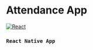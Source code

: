 # Attendance App
[![React](https://img.shields.io/badge/-React%20Native-blue)](https://reactnative.dev/)

### `React Native App`
